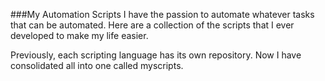 ###My Automation Scripts
I have the passion to automate whatever tasks that can be automated. Here are a collection of the scripts that I ever developed to make my life easier.  

Previously, each scripting language has its own repository. Now I have consolidated all into one called myscripts.
